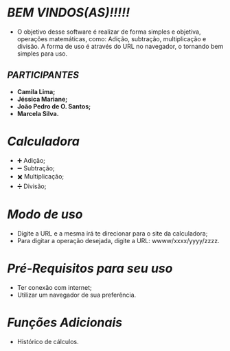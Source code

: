 # ***BEM VINDOS(AS)!!!!!***

- O objetivo desse software é realizar de forma simples e objetiva, operações matemáticas, como: Adição, subtração, multiplicação e divisão. A forma de uso é através do URL no navegador, o tornando bem simples para uso.   

## ***PARTICIPANTES*** 
- **Camila Lima;**
- **Jéssica Mariane;** 
- **João Pedro de O. Santos;**
- **Marcela Silva.**

# ***Calculadora***

  - :heavy_plus_sign:  Adição;
  - :heavy_minus_sign: Subtração;
  - :heavy_multiplication_x: Multiplicação;
  - :heavy_division_sign: Divisão;

# ***Modo de uso*** 
- Digite a URL e a mesma irá te direcionar para o site da calculadora;
- Para digitar a operação desejada, digite a URL: wwww/xxxx/yyyy/zzzz.

# ***Pré-Requisitos para seu uso***
- Ter conexão com internet;
- Utilizar um navegador de sua preferência.

# ***Funções Adicionais***
- Histórico de cálculos.